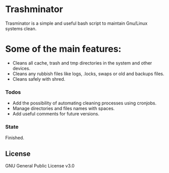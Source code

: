 # Trashminator

Trasminator is a simple and useful bash script to maintain Gnu/Linux systems clean.

# Some of the main features:

  - Cleans all cache, trash and tmp directories in the system and other devices.
  - Cleans any rubbish files like logs, .locks, swaps or old and backups files.
  - Cleans safely with shred.

### Todos

 - Add the possibility of automating cleaning processes using cronjobs.
 - Manage directories and files names with spaces.
 - Add useful comments for future versions.

### State
Finished.

License
----
GNU General Public License v3.0
